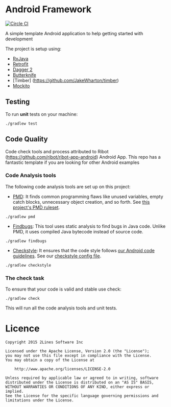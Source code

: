 Android Framework 
===================

[![Circle CI](https://circleci.com/gh/johncarpenter/AndroidFramework/tree/master.svg?style=svg&circle-token=6943ba2d007082a7ed7bb752cbac6468cc4429e8)](https://circleci.com/gh/johncarpenter/AndroidFramework/tree/master)

A simple template Android application to help getting started with development

The project is setup using:

- [RxJava](https://github.com/ReactiveX/RxJava)
- [Retrofit](http://square.github.io/retrofit/)
- [Dagger 2](http://google.github.io/dagger/)
- [Butterknife](https://github.com/JakeWharton/butterknife)
- [Timber] (https://github.com/JakeWharton/timber)
- [Mockito](http://mockito.org/)


Testing
--------

To run **unit** tests on your machine:

``` 
./gradlew test
``` 


Code Quality
------------

Code check tools and process attributed to Ribot (https://github.com/ribot/ribot-app-android) Android App. This repo has a fantastic template if you are looking for other Android examples

### Code Analysis tools 

The following code analysis tools are set up on this project:

* [PMD](https://pmd.github.io/): It finds common programming flaws like unused variables, empty catch blocks, unnecessary object creation, and so forth. See [this project's PMD ruleset](config/quality/pmd/pmd-ruleset.xml).

``` 
./gradlew pmd
```

* [Findbugs](http://findbugs.sourceforge.net/): This tool uses static analysis to find bugs in Java code. Unlike PMD, it uses compiled Java bytecode instead of source code.

```
./gradlew findbugs
```

* [Checkstyle](http://checkstyle.sourceforge.net/): It ensures that the code style follows [our Android code guidelines](https://github.com/ribot/android-guidelines/blob/master/project_and_code_guidelines.md#2-code-guidelines). See our [checkstyle config file](config/quality/checkstyle/checkstyle-config.xml).

```
./gradlew checkstyle
```

### The check task

To ensure that your code is valid and stable use check: 

```
./gradlew check
```

This will run all the code analysis tools and unit tests.



# Licence

```
Copyright 2015 2Lines Software Inc

Licensed under the Apache License, Version 2.0 (the "License");
you may not use this file except in compliance with the License.
You may obtain a copy of the License at

    http://www.apache.org/licenses/LICENSE-2.0

Unless required by applicable law or agreed to in writing, software
distributed under the License is distributed on an "AS IS" BASIS,
WITHOUT WARRANTIES OR CONDITIONS OF ANY KIND, either express or implied.
See the License for the specific language governing permissions and
limitations under the License.
```
